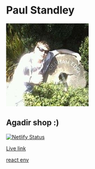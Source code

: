 # **Paul Standley**

![Profile](images/profile.png)

## Agadir shop :)

[![Netlify Status](https://api.netlify.com/api/v1/badges/a346e139-3ee9-420f-b878-fd57ff2bc067/deploy-status)](https://app.netlify.com/sites/medinabazra/deploys)

[Live link](https://medinabazra.netlify.com/)

[react env](https://create-react-app.dev/docs/adding-custom-environment-variables)
